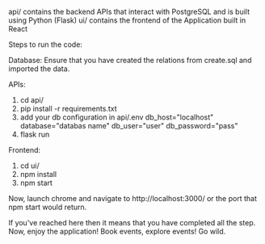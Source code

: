 api/ contains the backend APIs that interact with PostgreSQL and is built using Python (Flask)
ui/ contains the frontend of the Application built in React

Steps to run the code:

Database: 
Ensure that you have created the relations from create.sql and imported the data.

APIs:
1. cd api/
2. pip install -r requirements.txt
3. add your db configuration in api/.env
    db_host="localhost"
    database="databas name"
    db_user="user"
    db_password="pass"
4. flask run

Frontend:
1. cd ui/ 
2. npm install
3. npm start

Now, launch chrome and navigate to http://localhost:3000/ or the port that npm start would return.

If you've reached here then it means that you have completed all the step.
Now, enjoy the application! Book events, explore events! Go wild.